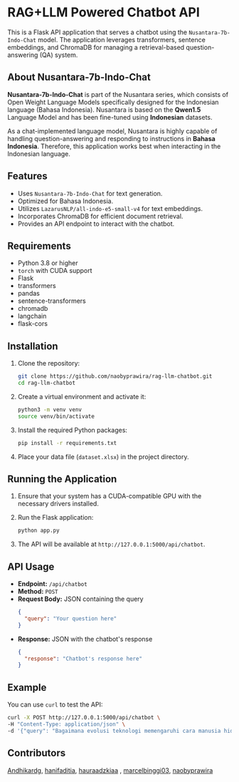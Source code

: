 # RAG+LLM Powered Chatbot API

This is a Flask API application that serves a chatbot using the `Nusantara-7b-Indo-Chat` model. The application leverages transformers, sentence embeddings, and ChromaDB for managing a retrieval-based question-answering (QA) system.

## About Nusantara-7b-Indo-Chat

**Nusantara-7b-Indo-Chat** is part of the Nusantara series, which consists of Open Weight Language Models specifically designed for the Indonesian language (Bahasa Indonesia). Nusantara is based on the **Qwen1.5** Language Model and has been fine-tuned using **Indonesian** datasets.

As a chat-implemented language model, Nusantara is highly capable of handling question-answering and responding to instructions in **Bahasa Indonesia**. Therefore, this application works best when interacting in the Indonesian language.

## Features

- Uses `Nusantara-7b-Indo-Chat` for text generation.
- Optimized for Bahasa Indonesia.
- Utilizes `LazarusNLP/all-indo-e5-small-v4` for text embeddings.
- Incorporates ChromaDB for efficient document retrieval.
- Provides an API endpoint to interact with the chatbot.

## Requirements

- Python 3.8 or higher
- `torch` with CUDA support
- Flask
- transformers
- pandas
- sentence-transformers
- chromadb
- langchain
- flask-cors

## Installation

1. Clone the repository:
    ```bash
    git clone https://github.com/naobyprawira/rag-llm-chatbot.git
    cd rag-llm-chatbot
    ```

2. Create a virtual environment and activate it:
    ```bash
    python3 -m venv venv
    source venv/bin/activate
    ```

3. Install the required Python packages:
    ```bash
    pip install -r requirements.txt
    ```

4. Place your data file (`dataset.xlsx`) in the project directory.

## Running the Application

1. Ensure that your system has a CUDA-compatible GPU with the necessary drivers installed.

2. Run the Flask application:
    ```bash
    python app.py
    ```

3. The API will be available at `http://127.0.0.1:5000/api/chatbot`.

## API Usage

- **Endpoint:** `/api/chatbot`
- **Method:** `POST`
- **Request Body:** JSON containing the query
    ```json
    {
      "query": "Your question here"
    }
    ```
- **Response:** JSON with the chatbot's response
    ```json
    {
      "response": "Chatbot's response here"
    }
    ```

## Example

You can use `curl` to test the API:

```bash
curl -X POST http://127.0.0.1:5000/api/chatbot \
-H "Content-Type: application/json" \
-d '{"query": "Bagaimana evolusi teknologi memengaruhi cara manusia hidup dan bekerja selama ribuan tahun?"}'
```

## Contributors

[Andhikardg](https://github.com/Andhikardg), [hanifaditia](https://github.com/hanifaditia), ⁠[hauraadzkiaa](https://github.com/hauraadzkiaa) , [marcelbinggi03](https://github.com/marcelbinggi03), ⁠[naobyprawira](https://github.com/naobyprawira)
